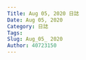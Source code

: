 ```yaml
---
Title: Aug 05, 2020 日誌
Date: Aug 05, 2020
Category: 日誌
Tags: 
Slug: Aug_05_ 2020
Author: 40723150
---
```


<!-- PELICAN_END_SUMMARY -->

